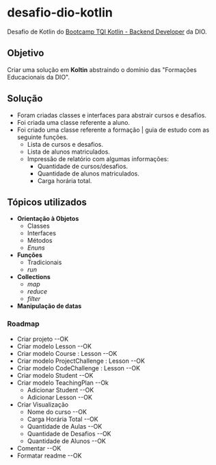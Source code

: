 # desafio-dio-kotlin
 Desafio de Kotlin do [Bootcamp TQI Kotlin - Backend Developer](https://web.dio.me/track/3d839559-5864-4aad-b56c-1c9cc0b34f15) da DIO.

## Objetivo
Criar uma solução em **Koltin** abstraindo o domínio das "Formações Educacionais da DIO".

## Solução
- Foram criadas classes e interfaces para abstrair cursos e desafios.
- Foi criada uma classe referente a aluno.
- Foi criado uma classe referente a formação | guia de estudo com as seguinte funções.
  - Lista de cursos e desafios.
  - Lista de alunos matriculados.
  - Impressão de relatório com algumas informações:
    - Quantidade de cursos/desafios.
    - Quantidade de alunos matriculados.
    - Carga horária total.

## Tópicos utilizados
- **Orientação à Objetos**
  - Classes
  - Interfaces
  - Métodos
  - *Enuns*
- **Funções**
  - Tradicionais
  - *run*
- **Collections**
  - *map*
  - *reduce*
  - *filter*
- **Manipulação de datas**

### Roadmap
- Criar projeto --OK
- Criar modelo Lesson --OK
- Criar modelo Course : Lesson --OK
- Criar modelo ProjectChallenge : Lesson --OK
- Criar modelo CodeChallenge : Lesson --OK
- Criar modelo Student --OK
- Criar modelo TeachingPlan --Ok
  - Adicionar Student --OK
  - Adicionar Lesson --OK
- Criar Visualização
  - Nome do curso --OK
  - Carga Horária Total --OK
  - Quantidade de Aulas --OK
  - Quantidade de Desafios --OK
  - Quantidade de Alunos --OK
- Comentar --OK
- Formatar readme --OK